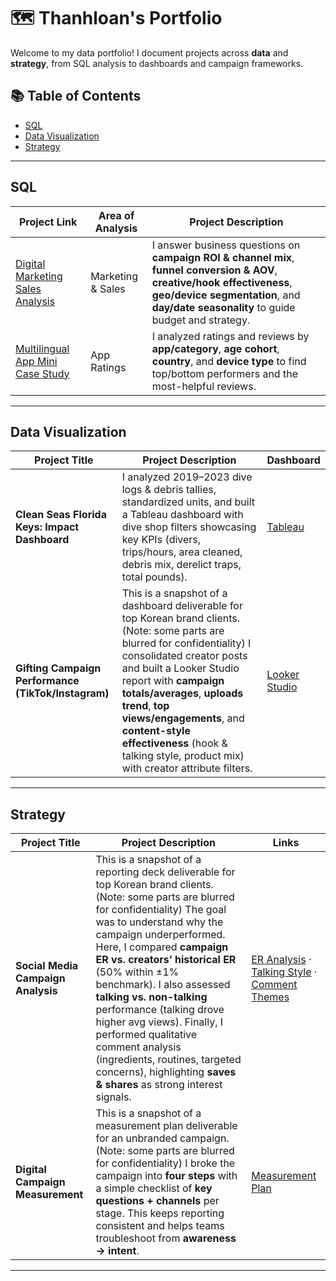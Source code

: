 # 🗺 Thanhloan's Portfolio

Welcome to my data portfolio! I document projects across **data** and **strategy**, from SQL analysis to dashboards and campaign frameworks.

## 📚 Table of Contents
- [SQL](#sql)
- [Data Visualization](#data-visualization)
- [Strategy](#strategy)

---

## SQL

| Project Link | Area of Analysis | Project Description |
|---|---|---|
| [Digital Marketing Sales Analysis](https://github.com/thanhloantran005/SQL-Case-Studies/blob/main/Digital%20Marketing%20Sales%20Analysis.md) | Marketing & Sales | I answer business questions on **campaign ROI & channel mix**, **funnel conversion & AOV**, **creative/hook effectiveness**, **geo/device segmentation**, and **day/date seasonality** to guide budget and strategy. |
| [Multilingual App Mini Case Study](https://github.com/thanhloantran005/SQL-Case-Studies/blob/main/Multilingual%20App%20Mini%20Case%20Study.md) | App Ratings | I analyzed ratings and reviews by **app/category**, **age cohort**, **country**, and **device type** to find top/bottom performers and the most-helpful reviews. |

---

## Data Visualization

| Project Title | Project Description | Dashboard |
|---|---|---|
| **Clean Seas Florida Keys: Impact Dashboard** | I analyzed 2019–2023 dive logs & debris tallies, standardized units, and built a Tableau dashboard with dive shop filters showcasing key KPIs (divers, trips/hours, area cleaned, debris mix, derelict traps, total pounds). | [Tableau](https://public.tableau.com/app/profile/thanhloan.tran/viz/CourtneysDashboard2/Dashboard1) |
| **Gifting Campaign Performance (TikTok/Instagram)** | This is a snapshot of a dashboard deliverable for top Korean brand clients. (Note: some parts are blurred for confidentiality) I consolidated creator posts and built a Looker Studio report with **campaign totals/averages**, **uploads trend**, **top views/engagements**, and **content-style effectiveness** (hook & talking style, product mix) with creator attribute filters. | [Looker Studio](https://github.com/user-attachments/assets/57b78508-2405-4f03-9d0d-0ccb32e08716) |

---

## Strategy

| Project Title | Project Description | Links |
|---|---|---|
| **Social Media Campaign Analysis** | This is a snapshot of a reporting deck deliverable for top Korean brand clients. (Note: some parts are blurred for confidentiality) The goal was to understand why the campaign underperformed. Here, I compared **campaign ER vs. creators’ historical ER** (50% within ±1% benchmark). I also assessed **talking vs. non-talking** performance (talking drove higher avg views). Finally, I performed qualitative comment analysis (ingredients, routines, targeted concerns), highlighting **saves & shares** as strong interest signals.| [ER Analysis](https://github.com/user-attachments/assets/f2e2dca6-3e42-493d-8086-383da090089a) · [Talking Style](https://github.com/user-attachments/assets/1e08e78d-6efe-4737-8868-751e06e0af51) · [Comment Themes](https://github.com/user-attachments/assets/ea3fe7b8-5c30-4a9b-bbc2-4f3266c921ad)|
| **Digital Campaign Measurement** | This is a snapshot of a measurement plan deliverable for an unbranded campaign. (Note: some parts are blurred for confidentiality) I broke the campaign into **four steps** with a simple checklist of **key questions + channels** per stage. This keeps reporting consistent and helps teams troubleshoot from **awareness → intent**. | [Measurement Plan](https://github.com/user-attachments/assets/1afd3f6d-4c85-4d2d-a033-d461d00f7c20) |

---



